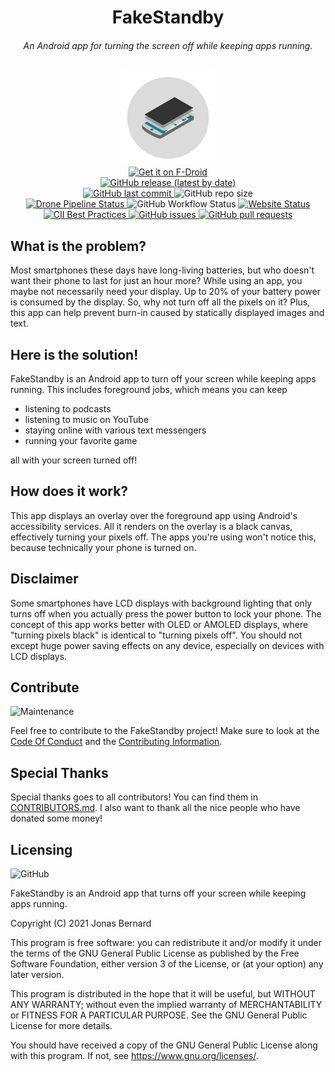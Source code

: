 <div>
   <h1 align="center">FakeStandby<br><h6 align="center">An Android app for turning the screen off while keeping apps running.</h6></h1>
   <p align="center">
     <img src="branding/app_icon_round.svg" height="150"><br>
     <a href="https://f-droid.org/packages/android.jonas.fakestandby/">
       <img src="https://fdroid.gitlab.io/artwork/badge/get-it-on.png" alt="Get it on F-Droid" height="60">
     </a><br>
     <a href="https://github.com/JonasBernard/FakeStandby/releases">
       <img src="https://img.shields.io/github/v/release/JonasBernard/FakeStandby" alt="GitHub release (latest by date)">
     </a><br>
     <a href="https://github.com/JonasBernard/FakeStandby/commits/master">
       <img src="https://img.shields.io/github/last-commit/JonasBernard/FakeStandby" alt="GitHub last commit">
     </a>
     <img src="https://img.shields.io/github/repo-size/JonasBernard/FakeStandby?label=repository%20size" alt="GitHub repo size">
     <br>
     <a href="https://drone.jonasbernard.de/JonasBernard/FakeStandby">
       <img src="https://drone.jonasbernard.de/api/badges/JonasBernard/FakeStandby/status.svg" alt="Drone Pipeline Status" />
     </a>
     <img src="https://img.shields.io/github/workflow/status/JonasBernard/FakeStandby/Android%20CI" alt="GitHub Workflow Status">
     <a href="https://fakestandby.jonasbernard.de/">
       <img src="https://img.shields.io/website?down_color=red&down_message=offline&up_color=light-green&up_message=online&url=https%3A%2F%2Ffakestandby.jonasbernard.de" alt="Website Status">
     </a><br>
     <a href="https://bestpractices.coreinfrastructure.org/projects/4235">
       <img src="https://bestpractices.coreinfrastructure.org/projects/4235/badge" alt="CII Best Practices">
     </a>
     <a href="https://github.com/JonasBernard/FakeStandby/issues">
       <img src="https://img.shields.io/github/issues-raw/JonasBernard/FakeStandby" alt="GitHub issues">
     </a>
     <a href="https://github.com/JonasBernard/FakeStandby/pulls">
       <img src="https://img.shields.io/github/issues-pr-raw/JonasBernard/FakeStandby" alt="GitHub pull requests">
     </a>
   </p>
</div>

## What is the problem?

Most smartphones these days have long-living batteries, but who doesn't want their phone to last for just an hour more?
While using an app, you maybe not necessarily need your display. Up to 20% of your battery power is consumed by the display.
So, why not turn off all the pixels on it? Plus, this app can help prevent burn-in caused by statically displayed images and text.

## Here is the solution!

FakeStandby is an Android app to turn off your screen while keeping apps running. This includes foreground jobs, which means
you can keep

- listening to podcasts
- listening to music on YouTube
- staying online with various text messengers
- running your favorite game

all with your screen turned off!

## How does it work?

This app displays an overlay over the foreground app using Android's accessibility services. All it renders on the overlay
is a black canvas, effectively turning your pixels off. The apps you're using won't notice this, because technically your phone is turned on.

## Disclaimer

Some smartphones have LCD displays with background lighting that only turns off when you actually press the power button to lock your phone.
The concept of this app works better with OLED or AMOLED displays, where "turning pixels black" is identical to "turning pixels off".
You should not except huge power saving effects on any device, especially on devices with LCD displays.


## Contribute

![Maintenance](https://img.shields.io/maintenance/yes/2022)

Feel free to contribute to the FakeStandby project! Make sure to look at the [Code Of Conduct](CODE_OF_CONDUCT.md) and the [Contributing Information](CONTRIBUTING.md).

## Special Thanks

Special thanks goes to all contributors! You can find them in [CONTRIBUTORS.md](CONTRIBUTORS.md).
I also want to thank all the nice people who have donated some money!

## Licensing

![GitHub](https://img.shields.io/github/license/JonasBernard/FakeStandby?color=light-green)


FakeStandby is an Android app that turns off your screen while keeping apps running.

Copyright (C) 2021  Jonas Bernard

This program is free software: you can redistribute it and/or modify
it under the terms of the GNU General Public License as published by
the Free Software Foundation, either version 3 of the License, or
(at your option) any later version.

This program is distributed in the hope that it will be useful,
but WITHOUT ANY WARRANTY; without even the implied warranty of
MERCHANTABILITY or FITNESS FOR A PARTICULAR PURPOSE.  See the
GNU General Public License for more details.

You should have received a copy of the GNU General Public License
along with this program.  If not, see <https://www.gnu.org/licenses/>.
